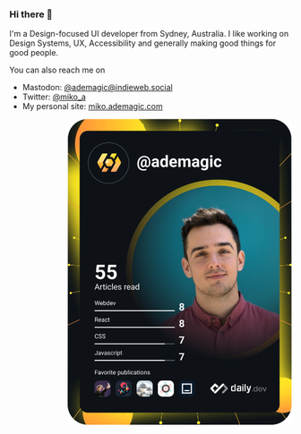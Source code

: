 ### Hi there 👋

I'm a Design-focused UI developer from Sydney, Australia.
I like working on Design Systems, UX, Accessibility and generally making good things for good people.

You can also reach me on
- Mastodon: [@ademagic@indieweb.social](https://indieweb.social/@ademagic)
- Twitter: [@miko_a](https:x.com/miko_a)
- My personal site: [miko.ademagic.com](https://miko.ademagic.com)

<a href="https://app.daily.dev/ademagic"><img align="right" src="https://github.com/ademagic/ademagic/blob/main/devcard.svg" width="400" alt="Miko's Dev Card"/></a>
